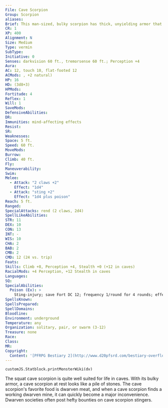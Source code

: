 ```yaml
---
File: Cave Scorpion
Group: Scorpion
aliases: 
Brief: This man-sized, bulky scorpion has thick, unyielding armor that makes it almost seem to be made of stone.
CR: 1
XP: 400
Alignment: N
Size: Medium
Type: vermin
SubType: 
Initiative: 0
Senses: darkvision 60 ft., tremorsense 60 ft.; Perception +4
Aura: 
AC: 12, touch 10, flat-footed 12
ACMods: , +2 natural)
HP: 16
HD: (3d8+3)
HPMods: 
Fortitude: 4
Reflex: 1
Will: 1
SaveMods: 
DefensiveAbilities: 
DR: 
Immunities: mind-affecting effects
Resist: 
SR: 
Weaknesses: 
Space: 5 ft.
Speed: 60 ft.
MoveMods: 
Burrow: 
Climb: 40 ft.
Fly: 
Maneuverability: 
Swim: 
Melee: 
  - Attack: "2 claws +2"
    Effect: "1d4"
  - Attack: "sting +2"
    Effect: "1d4 plus poison"
Reach: 5 ft.
Ranged: 
SpecialAttacks: rend (2 claws, 2d4)
SpellLikeAbilities: 
STR: 11
DEX: 10
CON: 13
INT: -
WIS: 10
CHA: 2
BAB: 2
CMB: 2
CMD: 12 (24 vs. trip)
Feats: 
Skills: Climb +8, Perception +4, Stealth +0 (+12 in caves)
RacialMods: +4 Perception, +12 Stealth in caves
Languages: 
SQ: 
SpecialAbilities:
  Poison (Ex): >
    Sting-injury; save Fort DC 12; frequency 1/round for 4 rounds; effect 1d2 Str; cure 1 save.
SpellsKnown: 
SpellsPrepared: 
SpellDomains: 
Bloodline: 
Environment: underground
Temperature: any
Organization: solitary, pair, or swarm (3-12)
Treasure: none
Race: 
Class: 
MR: 
Copyright:
  Content: '[PFRPG Bestiary 2](http://www.d20pfsrd.com/bestiary-overflow/cave-scorpion)'
---
```

```dataviewjs
customJS.Statblock.printMonsterWiki(dv)
```
The squat cave scorpion is quite well suited for life in caves. With its bulky armor, a cave scorpion at rest looks like a pile of stones. The cave scorpion's favorite food is dwarven meat, and when a cave scorpion finds a working dwarven mine, it can quickly become a major inconvenience.  Dwarven societies often post hefty bounties on cave scorpion stingers.
